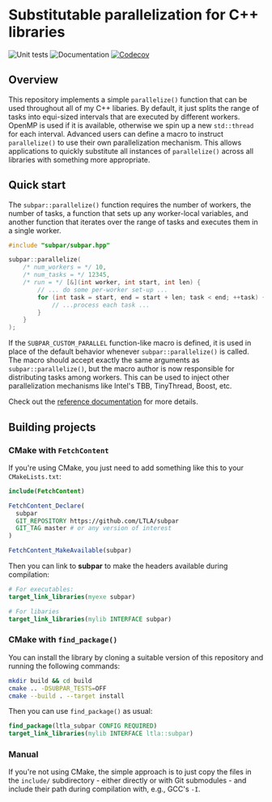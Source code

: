 # Substitutable parallelization for C++ libraries

![Unit tests](https://github.com/LTLA/subpar/actions/workflows/run-tests.yaml/badge.svg)
![Documentation](https://github.com/LTLA/subpar/actions/workflows/doxygenate.yaml/badge.svg)
[![Codecov](https://codecov.io/gh/LTLA/subpar/branch/master/graph/badge.svg?token=GByG4StuqU)](https://codecov.io/gh/LTLA/subpar)

## Overview

This repository implements a simple `parallelize()` function that can be used throughout all of my C++ libaries.
By default, it just splits the range of tasks into equi-sized intervals that are executed by different workers.
OpenMP is used if it is available, otherwise we spin up a new `std::thread` for each interval.
Advanced users can define a macro to instruct `parallelize()` to use their own parallelization mechanism.
This allows applications to quickly substitute all instances of `parallelize()` across all libraries with something more appropriate.

## Quick start

The `subpar::parallelize()` function requires the number of workers, the number of tasks,
a function that sets up any worker-local variables,
and another function that iterates over the range of tasks and executes them in a single worker.

```cpp
#include "subpar/subpar.hpp"

subpar::parallelize(
    /* num_workers = */ 10,
    /* num_tasks = */ 12345,
    /* run = */ [&](int worker, int start, int len) {
        // ... do some per-worker set-up ...
        for (int task = start, end = start + len; task < end; ++task) {
            // ...process each task ...
        }
    }
);
```

If the `SUBPAR_CUSTOM_PARALLEL` function-like macro is defined, it is used in place of the default behavior whenever `subpar::parallelize()` is called.
The macro should accept exactly the same arguments as `subpar::parallelize()`, but the macro author is now responsible for distributing tasks among workers.
This can be used to inject other parallelization mechanisms like Intel's TBB, TinyThread, Boost, etc.

Check out the [reference documentation](https://ltla.github.io/subpar) for more details.

## Building projects 

### CMake with `FetchContent`

If you're using CMake, you just need to add something like this to your `CMakeLists.txt`:

```cmake
include(FetchContent)

FetchContent_Declare(
  subpar
  GIT_REPOSITORY https://github.com/LTLA/subpar
  GIT_TAG master # or any version of interest 
)

FetchContent_MakeAvailable(subpar)
```

Then you can link to **subpar** to make the headers available during compilation:

```cmake
# For executables:
target_link_libraries(myexe subpar)

# For libaries
target_link_libraries(mylib INTERFACE subpar)
```

### CMake with `find_package()`

You can install the library by cloning a suitable version of this repository and running the following commands:

```sh
mkdir build && cd build
cmake .. -DSUBPAR_TESTS=OFF
cmake --build . --target install
```

Then you can use `find_package()` as usual:

```cmake
find_package(ltla_subpar CONFIG REQUIRED)
target_link_libraries(mylib INTERFACE ltla::subpar)
```

### Manual

If you're not using CMake, the simple approach is to just copy the files in the `include/` subdirectory - 
either directly or with Git submodules - and include their path during compilation with, e.g., GCC's `-I`.

